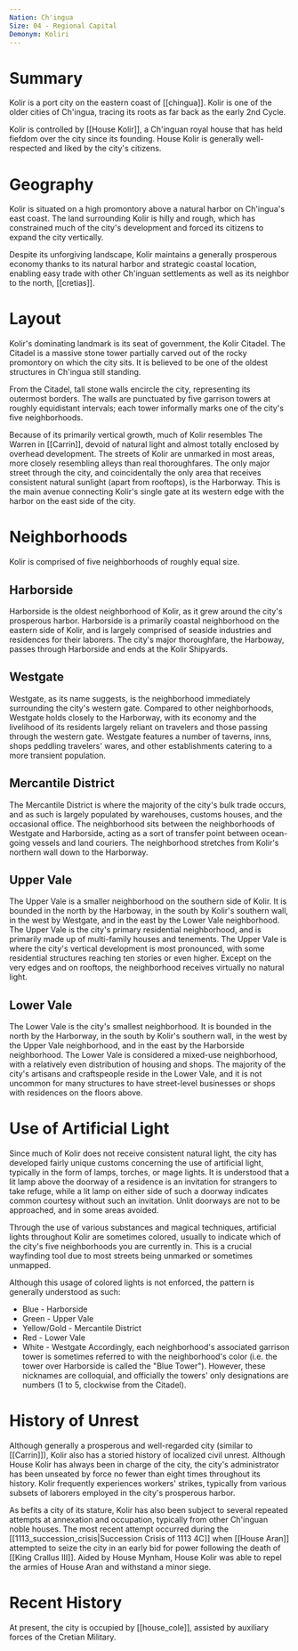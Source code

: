 ```yaml
---
Nation: Ch'ingua
Size: 04 - Regional Capital
Demonym: Koliri
---
```


# Summary
Kolir is a port city on the eastern coast of [[chingua]]. Kolir is one of the older cities of Ch'ingua, tracing its roots as far back as the early 2nd Cycle. 

Kolir is controlled by [[House Kolir]], a Ch'inguan royal house that has held fiefdom over the city since its founding. House Kolir is generally well-respected and liked by the city's citizens.
# Geography
Kolir is situated on a high promontory above a natural harbor on Ch'ingua's east coast. The land surrounding Kolir is hilly and rough, which has constrained much of the city's development and forced its citizens to expand the city vertically. 

Despite its unforgiving landscape, Kolir maintains a generally prosperous economy thanks to its natural harbor and strategic coastal location, enabling easy trade with other Ch'inguan settlements as well as its neighbor to the north, [[cretias]]. 
# Layout
Kolir's dominating landmark is its seat of government, the Kolir Citadel. The Citadel is a massive stone tower partially carved out of the rocky promontory on which the city sits. It is believed to be one of the oldest structures in Ch'ingua still standing.

From the Citadel, tall stone walls encircle the city, representing its outermost borders. The walls are punctuated by five garrison towers at roughly equidistant intervals; each tower informally marks one of the city's five neighborhoods.

Because of its primarily vertical growth, much of Kolir resembles The Warren in [[Carrin]], devoid of natural light and almost totally enclosed by overhead development. The streets of Kolir are unmarked in most areas, more closely resembling alleys than real thoroughfares. The only major street through the city, and coincidentally the only area that receives consistent natural sunlight (apart from rooftops), is the Harborway. This is the main avenue connecting Kolir's single gate at its western edge with the harbor on the east side of the city. 
# Neighborhoods
Kolir is comprised of five neighborhoods of roughly equal size.
## Harborside
Harborside is the oldest neighborhood of Kolir, as it grew around the city's prosperous harbor. Harborside is a primarily coastal neighborhood on the eastern side of Kolir, and is largely comprised of seaside industries and residences for their laborers. The city's major thoroughfare, the Harboway, passes through Harborside and ends at the Kolir Shipyards. 
## Westgate
Westgate, as its name suggests, is the neighborhood immediately surrounding the city's western gate. Compared to other neighborhoods, Westgate holds closely to the Harborway, with its economy and the livelihood of its residents largely reliant on travelers and those passing through the western gate. Westgate features a number of taverns, inns, shops peddling travelers' wares, and other establishments catering to a more transient population.
## Mercantile District
The Mercantile District is where the majority of the city's bulk trade occurs, and as such is largely populated by warehouses, customs houses, and the occasional office. The neighborhood sits between the neighborhoods of Westgate and Harborside, acting as a sort of transfer point between ocean-going vessels and land couriers. The neighborhood stretches from Kolir's northern wall down to the Harborway. 
## Upper Vale
The Upper Vale is a smaller neighborhood on the southern side of Kolir. It is bounded in the north by the Harboway, in the south by Kolir's southern wall, in the west by Westgate, and in the east by the Lower Vale neighborhood. The Upper Vale is the city's primary residential neighborhood, and is primarily made up of multi-family houses and tenements. The Upper Vale is where the city's vertical development is most pronounced, with some residential structures reaching ten stories or even higher. Except on the very edges and on rooftops, the neighborhood receives virtually no natural light. 
## Lower Vale
The Lower Vale is the city's smallest neighborhood. It is bounded in the north by the Harborway, in the south by Kolir's southern wall, in the west by the Upper Vale neighborhood, and in the east by the Harborside neighborhood. The Lower Vale is considered a mixed-use neighborhood, with a relatively even distribution of housing and shops. The majority of the city's artisans and craftspeople reside in the Lower Vale, and it is not uncommon for many structures to have street-level businesses or shops with residences on the floors above. 
# Use of Artificial Light
Since much of Kolir does not receive consistent natural light, the city has developed fairly unique customs concerning the use of artificial light, typically in the form of lamps, torches, or mage lights. It is understood that a lit lamp above the doorway of a residence is an invitation for strangers to take refuge, while a lit lamp on either side of such a doorway indicates common courtesy without such an invitation. Unlit doorways are not to be approached, and in some areas avoided.

Through the use of various substances and magical techniques, artificial lights throughout Kolir are sometimes colored, usually to indicate which of the city's five neighborhoods you are currently in. This is a crucial wayfinding tool due to most streets being unmarked or sometimes unmapped. 

Although this usage of colored lights is not enforced, the pattern is generally understood as such:
- Blue - Harborside
- Green - Upper Vale
- Yellow/Gold - Mercantile District
- Red - Lower Vale
- White - Westgate
Accordingly, each neighborhood's associated garrison tower is sometimes referred to with the neighborhood's color (i.e. the tower over Harborside is called the "Blue Tower"). However, these nicknames are colloquial, and officially the towers' only designations are numbers (1 to 5, clockwise from the Citadel). 

# History of Unrest
Although generally a prosperous and well-regarded city (similar to [[Carrin]]), Kolir also has a storied history of localized civil unrest. Although House Kolir has always been in charge of the city, the city's administrator has been unseated by force no fewer than eight times throughout its history. Kolir frequently experiences workers' strikes, typically from various subsets of laborers employed in the city's prosperous harbor.

As befits a city of its stature, Kolir has also been subject to several repeated attempts at annexation and occupation, typically from other Ch'inguan noble houses. The most recent attempt occurred during the [[1113_succession_crisis|Succession Crisis of 1113 4C]] when [[House Aran]] attempted to seize the city in an early bid for power following the death of [[King Crallus III]]. Aided by House Mynham, House Kolir was able to repel the armies of House Aran and withstand a minor siege. 
# Recent History
At present, the city is occupied by [[house_cole]], assisted by auxiliary forces of the Cretian Military.

